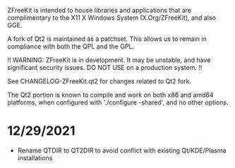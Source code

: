 ZFreeKit is intended to house libraries and applications that are complimentary to the X11 X Windows System (X.Org/ZFreeKit), and also GGE.

A fork of Qt2 is maintained as a patchset. This allows us to remain in compliance with both the QPL and the GPL.

!! WARNING: ZFreeKit is in development. It may be unstable, and have significant security issues. DO NOT USE on a production system. !!

See CHANGELOG-ZFreeKit.qt2 for changes related to Qt2 fork.

The Qt2 portion is known to compile and work on both x86 and amd64 platforms, when configured with './configure -shared', and no other options.

12/29/2021
============

- Rename QTDIR to QT2DIR to avoid conflict with existing Qt/KDE/Plasma installations